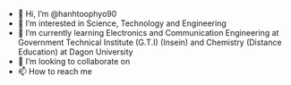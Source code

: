 - 👋 Hi, I’m @hanhtoophyo90
- 👀 I’m interested in Science, Technology and Engineering
- 🌱 I’m currently learning Electronics and Communication Engineering at Government Technical Institute (G.T.I) (Insein) and Chemistry (Distance Education) at Dagon University
- 💞️ I’m looking to collaborate on
- 📫 How to reach me

<!---
hanhtoophyo90/hanhtoophyo90 is a ✨ special ✨ repository because its `README.md` (this file) appears on your GitHub profile.
You can click the Preview link to take a look at your changes.
--->
